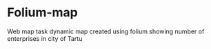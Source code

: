 # Folium-map
Web map task
dynamic map created using folium showing number of enterprises in city of Tartu
